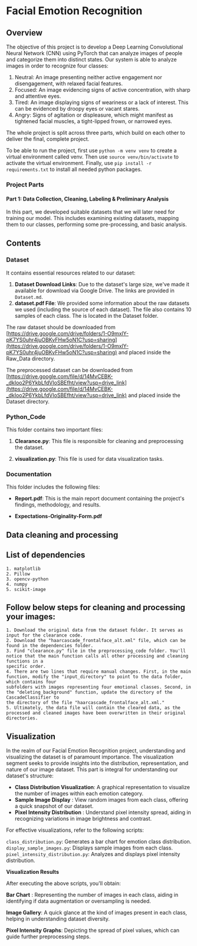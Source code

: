 # Facial Emotion Recognition

## Overview

The objective of this project is to develop a Deep Learning Convolutional Neural Network (CNN) using PyTorch that can analyze images of people and categorize them into distinct states. Our system is able to analyze images in order to recognize four classes:

1. Neutral: An image presenting neither active engagement nor disengagement, with relaxed facial features.
2. Focused: An image evidencing signs of active concentration, with sharp and attentive eyes.
3. Tired: An image displaying signs of weariness or a lack of interest. This can be evidenced by droopy eyes or vacant stares.
4. Angry: Signs of agitation or displeasure, which might manifest as tightened facial muscles, a tight-lipped frown, or narrowed eyes.

The whole project is split across three parts, which build on each other to deliver the final, complete project.

To be able to run the project, first use `python -m venv venv` to create a virtual environment called venv. Then use `source venv/bin/activate` to activate the virtual environment. Finally, use `pip install -r requirements.txt` to install all needed python packages.

### Project Parts

#### Part 1: Data Collection, Cleaning, Labeling & Preliminary Analysis 

In this part, we developed suitable datasets that we will later need for training our model. This includes examining existing datasets, mapping them to our classes, performing some pre-processing, and basic analysis.

## Contents

### Dataset
It contains essential resources related to our dataset:

1. **Dataset Download Links**: Due to the dataset's large size, we've made it available for download via Google Drive. The links are provided in `Dataset.md`.
2. **dataset.pdf File**: We provided some information about the raw datasets we used (including the source of each dataset). The file also contains 10 samples of each class. The is located in the Dataset folder.


The raw dataset should be downloaded from [https://drive.google.com/drive/folders/1-O9mxlY-pK7YS0uhr4juOBKvFHw5oN1C?usp=sharing](https://drive.google.com/drive/folders/1-O9mxlY-pK7YS0uhr4juOBKvFHw5oN1C?usp=sharing) and placed inside the Raw_Data directory.

The preprocessed dataset can be downloaded from [https://drive.google.com/file/d/14MvCEBK-_dkIoo2P6YkbLfdVIoSBEfht/view?usp=drive_link](https://drive.google.com/file/d/14MvCEBK-_dkIoo2P6YkbLfdVIoSBEfht/view?usp=drive_link) and placed inside the Dataset directory.

### Python_Code
This folder contains two important files:

1. **Clearance.py**: This file is responsible for cleaning and preprocessing the dataset.

2. **visualization.py**: This file is used for data visualization tasks.

### Documentation
This folder includes the following files:

- **Report.pdf**: This is the main report document containing the project's findings, methodology, and results.

- **Expectations-Originality-Form.pdf**


## Data cleaning and processing

  ## List of dependencies
  
    1. matplotlib
    2. Pillow
    3. opencv-python
    4. numpy
    5. scikit-image 
    

  ## Follow below steps for cleaning and processing your images:
    1. Download the original data from the dataset folder. It serves as input for the clearance code.
    2. Download the "haarcascade_frontalface_alt.xml" file, which can be found in the dependencies folder.
    3. Find "clearance.py" file in the preprocessing_code folder. You'll notice that the main function calls all other processing and cleaning functions in a   
    specific order.
    4. There are two lines that require manual changes. First, in the main function, modify the "input_directory" to point to the data folder, which contains four 
    subfolders with images representing four emotional classes. Second, in the "deleting_background" function, update the directory of the CascadeClassifier to 
    the directory of the file "haarcascade_frontalface_alt.xml."
    5. Ultimately, the data file will contain the cleared data, as the processed and cleaned images have been overwritten in their original directories.  

## Visualization

In the realm of our Facial Emotion Recognition project, understanding and visualizing the dataset is of paramount importance. The visualization segment seeks to provide insights into the distribution, representation, and nature of our image dataset.
This part is integral for understanding our dataset's structure:

- **Class Distribution Visualization**: A graphical representation to visualize the number of images within each emotion category.
- **Sample Image Display** : View random images from each class, offering a quick snapshot of our dataset.
- **Pixel Intensity Distribution** : Understand pixel intensity spread, aiding in recognizing variations in image brightness and contrast.

For effective visualizations, refer to the following scripts:

`class_distribution.py`: Generates a bar chart for emotion class distribution.
`display_sample_images.py`: Displays sample images from each class.
`pixel_intensity_distribution.py`: Analyzes and displays pixel intensity distribution.

**Visualization Results**

After executing the above scripts, you'll obtain:

**Bar Chart** : Representing the number of images in each class, aiding in identifying if data augmentation or oversampling is needed.

**Image Gallery**: A quick glance at the kind of images present in each class, helping in understanding dataset diversity.

**Pixel Intensity Graphs**: Depicting the spread of pixel values, which can guide further preprocessing steps.
